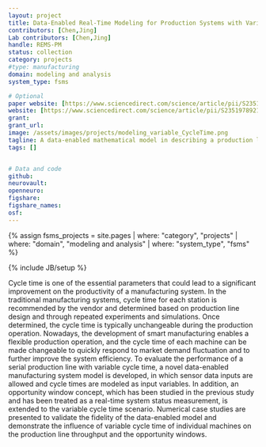 ```yaml
---
layout: project
title: Data-Enabled Real-Time Modeling for Production Systems with Variable Cycle Time
contributors: [Chen,Jing]
Lab contributors: [Chen,Jing]
handle: REMS-PM
status: collection
category: projects
#type: manufacturing
domain: modeling and analysis
system_type: fsms

# Optional
paper website: [https://www.sciencedirect.com/science/article/pii/S2351978921000664]
website: [https://www.sciencedirect.com/science/article/pii/S2351978921000664]
grant:
grant_url:
image: /assets/images/projects/modeling_variable_CycleTime.png
tagline: A data-enabled mathematical model in describing a production line with variable cycle time machines, in which machine and system constraints are ensured and the sensor data such as random machine downtimes are enabled as inputs.
tags: []


# Data and code
github: 
neurovault:
openneuro:
figshare:
figshare_names:
osf:
---
```

{% assign fsms_projects = site.pages | where: "category", "projects" | where: "domain", "modeling and analysis" | where: "system_type", "fsms" %}


{% include JB/setup %}

Cycle time is one of the essential parameters that could lead to a significant improvement on the productivity of a manufacturing system. In the traditional manufacturing systems, cycle time for each station is recommended by the vendor and determined based on production line design and through repeated experiments and simulations. Once determined, the cycle time is typically unchangeable during the production operation. Nowadays, the development of smart manufacturing enables a flexible production operation, and the cycle time of each machine can be made changeable to quickly respond to market demand fluctuation and to further improve the system efficiency. 
To evaluate the performance of a serial production line with variable cycle time, a novel data-enabled manufacturing system model is developed, in which sensor data inputs are allowed and cycle times are modeled as input variables. 
In addition, an opportunity window concept, which has been studied in the previous study and has been treated as a real-time system status measurement, is extended to the variable cycle time scenario. 
Numerical case studies are presented to validate the fidelity of the data-enabled model and demonstrate the influence of variable cycle time of individual machines on the production line throughput and the opportunity windows.



